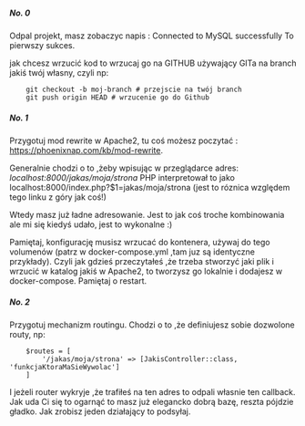 ##### No. 0
Odpal projekt, masz zobaczyc napis : Connected to MySQL successfully
To pierwszy sukces.

jak chcesz wrzucić kod to wrzucaj go na GITHUB używający GITa na branch jakiś twój własny, czyli np:

        git checkout -b moj-branch # przejscie na twój branch
        git push origin HEAD # wrzucenie go do Github

##### No. 1 

Przygotuj mod rewrite w Apache2, tu coś możesz poczytać : https://phoenixnap.com/kb/mod-rewrite. 



Generalnie chodzi o to ,żeby wpisując w przeglądarce adres: _localhost:8000/jakas/moja/strona_
PHP interpretował to jako localhost:8000/index.php?$1=jakas/moja/strona (jest to róznica względem tego linku z góry jak coś!)


Wtedy masz już ładne adresowanie. Jest to jak coś troche kombinowania ale mi się kiedyś udało, jest to wykonalne :)

Pamiętaj, konfigurację musisz wrzucać do kontenera, używaj do tego volumenów (patrz w docker-compose.yml ,tam juz są identyczne przykłady).
Czyli jak gdzieś przeczytałeś ,że trzeba stworzyć jaki plik i wrzucić w katalog jakiś w Apache2, to tworzysz go lokalnie i dodajesz w docker-compose.
Pamiętaj o restart.

##### No. 2

Przygotuj mechanizm routingu. Chodzi o to ,że definiujesz sobie dozwolone routy, np:

        $routes = [
            '/jakas/moja/strona' => [JakisController::class, 'funkcjaKtoraMaSieWywolac']
        ]

I jeżeli router wykryje ,że trafiłeś na ten adres to odpali własnie ten callback.
Jak uda Ci się to ogarnąć to masz już elegancko dobrą bazę, reszta pójdzie gładko.
Jak zrobisz jeden działający to podsyłaj.
